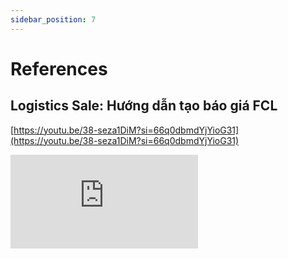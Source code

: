 ```yaml
---
sidebar_position: 7
---
```


# References

## Logistics Sale: Hướng dẫn tạo báo giá FCL

[https://youtu.be/38-seza1DiM?si=66q0dbmdYjYioG31](https://youtu.be/38-seza1DiM?si=66q0dbmdYjYioG31)

<div style={{ position: 'relative', paddingBottom: '56.25%', height: 0, overflow: 'hidden', maxWidth: '100%', height: 'auto' }}>
  <iframe
        style={{ position: 'absolute', top: 0, left: 0, width: '100%', height: '100%' }}
        src="https://www.youtube.com/embed/38-seza1DiM?si=66q0dbmdYjYioG31"
        frameBorder="0"
        allow="accelerometer; autoplay; clipboard-write; encrypted-media; gyroscope; picture-in-picture"
        allowFullScreen />
</div>


## Logistics Sale: Hướng dẫn tạo báo giá LCL

[https://youtu.be/QPGewElzYFw?si=DbDgSu293s8ZXPOY](https://youtu.be/QPGewElzYFw?si=DbDgSu293s8ZXPOY)

<div style={{ position: 'relative', paddingBottom: '56.25%', height: 0, overflow: 'hidden', maxWidth: '100%', height: 'auto' }}>
  <iframe
        style={{ position: 'absolute', top: 0, left: 0, width: '100%', height: '100%' }}
        src="https://www.youtube.com/embed/QPGewElzYFw?si=DbDgSu293s8ZXPOY"
        frameBorder="0"
        allow="accelerometer; autoplay; clipboard-write; encrypted-media; gyroscope; picture-in-picture"
        allowFullScreen />
</div>